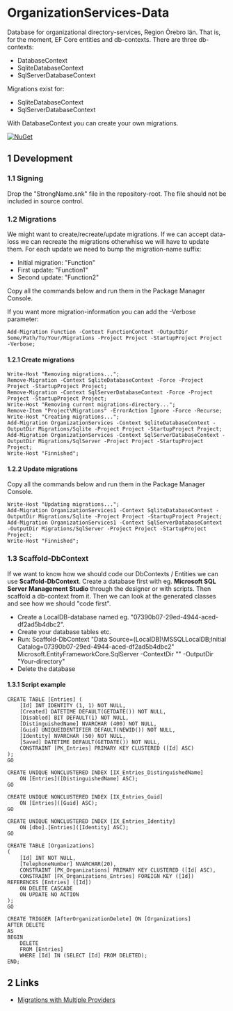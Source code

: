 # OrganizationServices-Data

Database for organizational directory-services, Region Örebro län. That is, for the moment, EF Core entities and db-contexts. There are three db-contexts:
- DatabaseContext
- SqliteDatabaseContext
- SqlServerDatabaseContext

Migrations exist for:
- SqliteDatabaseContext
- SqlServerDatabaseContext

With DatabaseContext you can create your own migrations.

[![NuGet](https://img.shields.io/nuget/v/RegionOrebroLan.OrganizationServices.Data.svg?label=NuGet)](https://www.nuget.org/packages/RegionOrebroLan.OrganizationServices.Data)

## 1 Development

### 1.1 Signing

Drop the "StrongName.snk" file in the repository-root. The file should not be included in source control.

### 1.2 Migrations

We might want to create/recreate/update migrations. If we can accept data-loss we can recreate the migrations otherwhise we will have to update them. For each update we need to bump the migration-name suffix:

- Initial migration: "Function"
- First update: "Function1"
- Second update: "Function2"

Copy all the commands below and run them in the Package Manager Console.

If you want more migration-information you can add the -Verbose parameter:

	Add-Migration Function -Context FunctionContext -OutputDir Some/Path/To/Your/Migrations -Project Project -StartupProject Project -Verbose;

#### 1.2.1 Create migrations

	Write-Host "Removing migrations...";
	Remove-Migration -Context SqliteDatabaseContext -Force -Project Project -StartupProject Project;
	Remove-Migration -Context SqlServerDatabaseContext -Force -Project Project -StartupProject Project;
	Write-Host "Removing current migrations-directory...";
	Remove-Item "Project\Migrations" -ErrorAction Ignore -Force -Recurse;
	Write-Host "Creating migrations...";
	Add-Migration OrganizationServices -Context SqliteDatabaseContext -OutputDir Migrations/Sqlite -Project Project -StartupProject Project;
	Add-Migration OrganizationServices -Context SqlServerDatabaseContext -OutputDir Migrations/SqlServer -Project Project -StartupProject Project;
	Write-Host "Finnished";

#### 1.2.2 Update migrations

Copy all the commands below and run them in the Package Manager Console.

	Write-Host "Updating migrations...";
	Add-Migration OrganizationServices1 -Context SqliteDatabaseContext -OutputDir Migrations/Sqlite -Project Project -StartupProject Project;
	Add-Migration OrganizationServices1 -Context SqlServerDatabaseContext -OutputDir Migrations/SqlServer -Project Project -StartupProject Project;
	Write-Host "Finnished";

### 1.3 Scaffold-DbContext

If we want to know how we should code our DbContexts / Entities we can use **Scaffold-DbContext**. Create a database first with eg. **Microsoft SQL Server Management Studio** through the designer or with scripts. Then scaffold a db-context from it. Then we can look at the generated classes and see how we should "code first".

- Create a LocalDB-database named eg. "07390b07-29ed-4944-aced-df2ad5b4dbc2".
- Create your database tables etc.
- Run: Scaffold-DbContext "Data Source=(LocalDB)\MSSQLLocalDB;Initial Catalog=07390b07-29ed-4944-aced-df2ad5b4dbc2" Microsoft.EntityFrameworkCore.SqlServer -ContextDir "" -OutputDir "Your-directory"
- Delete the database

#### 1.3.1 Script example

	CREATE TABLE [Entries] (
		[Id] INT IDENTITY (1, 1) NOT NULL,
		[Created] DATETIME DEFAULT(GETDATE()) NOT NULL,
		[Disabled] BIT DEFAULT(1) NOT NULL,
		[DistinguishedName] NVARCHAR (400) NOT NULL,
		[Guid] UNIQUEIDENTIFIER DEFAULT(NEWID()) NOT NULL,
		[Identity] NVARCHAR (50) NOT NULL,
		[Saved] DATETIME DEFAULT(GETDATE()) NOT NULL,
		CONSTRAINT [PK_Entries] PRIMARY KEY CLUSTERED ([Id] ASC)
	);
	GO

	CREATE UNIQUE NONCLUSTERED INDEX [IX_Entries_DistinguishedName]
		ON [Entries]([DistinguishedName] ASC);
	GO

	CREATE UNIQUE NONCLUSTERED INDEX [IX_Entries_Guid]
		ON [Entries]([Guid] ASC);
	GO

	CREATE UNIQUE NONCLUSTERED INDEX [IX_Entries_Identity]
		ON [dbo].[Entries]([Identity] ASC);
	GO

	CREATE TABLE [Organizations]
	(
		[Id] INT NOT NULL,
		[TelephoneNumber] NVARCHAR(20),
		CONSTRAINT [PK_Organizations] PRIMARY KEY CLUSTERED ([Id] ASC),
		CONSTRAINT [FK_Organizations_Entries] FOREIGN KEY ([Id]) REFERENCES [Entries] ([Id])
		ON DELETE CASCADE
		ON UPDATE NO ACTION
	);
	GO

	CREATE TRIGGER [AfterOrganizationDelete] ON [Organizations]
	AFTER DELETE
	AS
	BEGIN
		DELETE
		FROM [Entries]
		WHERE [Id] IN (SELECT [Id] FROM DELETED);
	END;

## 2 Links

- [Migrations with Multiple Providers](https://docs.microsoft.com/en-us/ef/core/managing-schemas/migrations/providers/)